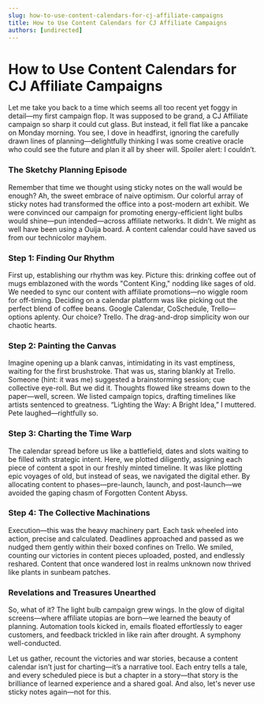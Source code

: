 ```yaml
---
slug: how-to-use-content-calendars-for-cj-affiliate-campaigns
title: How to Use Content Calendars for CJ Affiliate Campaigns
authors: [undirected]
---
```


# How to Use Content Calendars for CJ Affiliate Campaigns

Let me take you back to a time which seems all too recent yet foggy in detail—my first campaign flop. It was supposed to be grand, a CJ Affiliate campaign so sharp it could cut glass. But instead, it fell flat like a pancake on Monday morning. You see, I dove in headfirst, ignoring the carefully drawn lines of planning—delightfully thinking I was some creative oracle who could see the future and plan it all by sheer will. Spoiler alert: I couldn’t.

### The Sketchy Planning Episode

Remember that time we thought using sticky notes on the wall would be enough? Ah, the sweet embrace of naive optimism. Our colorful array of sticky notes had transformed the office into a post-modern art exhibit. We were convinced our campaign for promoting energy-efficient light bulbs would shine—pun intended—across affiliate networks. It didn’t. We might as well have been using a Ouija board. A content calendar could have saved us from our technicolor mayhem.

### Step 1: Finding Our Rhythm

First up, establishing our rhythm was key. Picture this: drinking coffee out of mugs emblazoned with the words "Content King," nodding like sages of old. We needed to sync our content with affiliate promotions—no wiggle room for off-timing. Deciding on a calendar platform was like picking out the perfect blend of coffee beans. Google Calendar, CoSchedule, Trello—options aplenty. Our choice? Trello. The drag-and-drop simplicity won our chaotic hearts.

### Step 2: Painting the Canvas

Imagine opening up a blank canvas, intimidating in its vast emptiness, waiting for the first brushstroke. That was us, staring blankly at Trello. Someone (hint: it was me) suggested a brainstorming session; cue collective eye-roll. But we did it. Thoughts flowed like streams down to the paper—well, screen. We listed campaign topics, drafting timelines like artists sentenced to greatness. “Lighting the Way: A Bright Idea,” I muttered. Pete laughed—rightfully so.

### Step 3: Charting the Time Warp

The calendar spread before us like a battlefield, dates and slots waiting to be filled with strategic intent. Here, we plotted diligently, assigning each piece of content a spot in our freshly minted timeline. It was like plotting epic voyages of old, but instead of seas, we navigated the digital ether. By allocating content to phases—pre-launch, launch, and post-launch—we avoided the gaping chasm of Forgotten Content Abyss.

### Step 4: The Collective Machinations

Execution—this was the heavy machinery part. Each task wheeled into action, precise and calculated. Deadlines approached and passed as we nudged them gently within their boxed confines on Trello. We smiled, counting our victories in content pieces uploaded, posted, and endlessly reshared. Content that once wandered lost in realms unknown now thrived like plants in sunbeam patches.

### Revelations and Treasures Unearthed

So, what of it? The light bulb campaign grew wings. In the glow of digital screens—where affiliate utopias are born—we learned the beauty of planning. Automation tools kicked in, emails floated effortlessly to eager customers, and feedback trickled in like rain after drought. A symphony well-conducted.

Let us gather, recount the victories and war stories, because a content calendar isn’t just for charting—it’s a narrative tool. Each entry tells a tale, and every scheduled piece is but a chapter in a story—that story is the brilliance of learned experience and a shared goal. And also, let's never use sticky notes again—not for this.